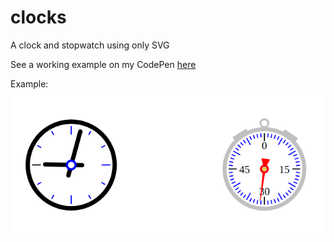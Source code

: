 # clocks
A clock and stopwatch using only SVG

See a working example on my CodePen [here](https://codepen.io/martinmolema/pen/qBLybYx?editors=1000)

Example:
![example.png](./example2.png)
